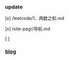 ### update

[x] /leetcode/1、两数之和.md

[x] /site-pagr/导航.md

[ ]















### [blog](http://www.taote.work)

